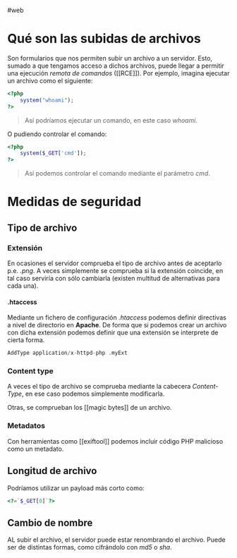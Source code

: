 #web 

# Qué son las subidas de archivos

Son formularios que nos permiten subir un archivo a un servidor. Esto, sumado a que tengamos acceso a dichos archivos, puede llegar a permitir una ejecución *remota de comandos* ([[RCE]]). Por ejemplo, imagina ejecutar un archivo como el siguiente:

```php
<?php
	system("whoami");
?>
```
> Así podríamos ejecutar un comando, en este caso *whoami*.

O pudiendo controlar el comando:

```php
<?php
	system($_GET['cmd']);
?>
```
> Así podemos controlar el comando mediante el parámetro *cmd*.

# Medidas de seguridad

## Tipo de archivo

### Extensión

En ocasiones el servidor comprueba el tipo de archivo antes de aceptarlo p.e. *.png*. A veces simplemente se comprueba si la extensión coincide, en tal caso serviría con sólo cambiarla (existen multitud de alternativas para cada una).

#### .htaccess

Mediante un fichero de configuración *.htaccess* podemos definir directivas a nivel de directorio en **Apache**. De forma que si podemos crear un archivo con dicha extensión podemos definir que una extensión se interprete de cierta forma.

```php
AddType application/x-httpd-php .myExt
```

### Content type

A veces el tipo de archivo se comprueba mediante la cabecera *Content-Type*, en ese caso podemos simplemente modificarla.

Otras, se comprueban los [[magic bytes]] de un archivo.

### Metadatos

Con herramientas como [[exiftool]] podemos incluir código PHP  malicioso como un metadato.

## Longitud de archivo

Podríamos utilizar un payload más corto como:

```php
<?=`$_GET[0]`?>
```

## Cambio de nombre

AL subir el archivo, el servidor puede estar renombrando el archivo. Puede ser de distintas formas, como cifrándolo con *md5* o *sha*.